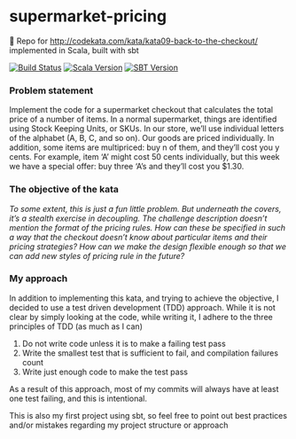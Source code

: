 # supermarket-pricing
:construction: Repo for http://codekata.com/kata/kata09-back-to-the-checkout/ implemented in Scala, built with sbt

[![Build Status](https://travis-ci.org/havanagrawal/supermarket-pricing.svg?branch=master)](https://travis-ci.org/havanagrawal/supermarket-pricing)
[![Scala Version](https://img.shields.io/badge/scala-2.11.7-blue.svg)](http://www.scala-lang.org/api/2.11.7/#package)
[![SBT Version](https://img.shields.io/badge/sbt-0.13.9-orange.svg)](http://www.scala-sbt.org/)

### Problem statement
Implement the code for a supermarket checkout that calculates the total price of a number of items. In a normal supermarket, things are identified using Stock Keeping Units, or SKUs. In our store, we’ll use individual letters of the alphabet (A, B, C, and so on). Our goods are priced individually. In addition, some items are multipriced: buy n of them, and they’ll cost you y cents. For example, item ‘A’ might cost 50 cents individually, but this week we have a special offer: buy three ‘A’s and they’ll cost you $1.30.

### The objective of the kata
_To some extent, this is just a fun little problem. But underneath the covers, it’s a stealth exercise in decoupling. The challenge description doesn’t mention the format of the pricing rules. How can these be specified in such a way that the checkout doesn’t know about particular items and their pricing strategies? How can we make the design flexible enough so that we can add new styles of pricing rule in the future?_

### My approach
In addition to implementing this kata, and trying to achieve the objective, I decided to use a test driven development (TDD) approach. While it is not clear by simply looking at the code, while writing it, I adhere to the three principles of TDD (as much as I can)  
1. Do not write code unless it is to make a failing test pass  
2. Write the smallest test that is sufficient to fail, and compilation failures count  
3. Write just enough code to make the test pass  

As a result of this approach, most of my commits will always have at least one test failing, and this is intentional.

This is also my first project using sbt, so feel free to point out best practices and/or mistakes regarding my project structure or approach
